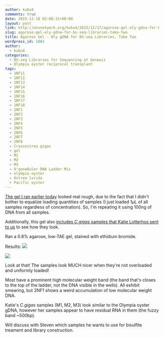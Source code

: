 ```yaml
---
author: kubu4
comments: true
date: 2015-12-18 02:08:31+00:00
layout: post
link: http://onsnetwork.org/kubu4/2015/12/17/agarose-gel-oly-gdna-for-bs-seq-libraries-take-two/
slug: agarose-gel-oly-gdna-for-bs-seq-libraries-take-two
title: Agarose Gel - Oly gDNA for BS-seq Libraries, Take Two
wordpress_id: 1881
author:
  - kubu4
categories:
  - BS-seq Libraries for Sequencing at Genewiz
  - Olympia oyster reciprocal transplant
tags:
  - 1NF11
  - 1NF12
  - 1NF13
  - 1NF14
  - 1NF15
  - 1NF16
  - 1NF17
  - 1NF18
  - 2NF1
  - 2NF2
  - 2NF3
  - 2NF4
  - 2NF5
  - 2NF6
  - 2NF7
  - 2NF8
  - Crassostrea gigas
  - gel
  - M1
  - M2
  - M3
  - O'geneRuler DNA Ladder Mix
  - olympia oyster
  - Ostrea lurida
  - Pacific oyster
---
```


[The gel I ran earlier today](http://onsnetwork.org/kubu4/2015/12/17/agarose-gel-oly-gdna-for-bs-seq-libraries/) looked real rough, due to the fact that I didn't bother to equalize loading quantities of samples (I just loaded 1μL of all samples regardless of concentration). So, I'm repeating it using 100ng of DNA from all samples.

Additionally, this gel also [includes _C.gigas_ samples that Katie Lotterhos sent to us](http://onsnetwork.org/kubu4/2015/12/10/samples-received-c-gigas-tissue-dna-from-katie-lotterhos/) to see how they look.

Ran a 0.8% agarose, low-TAE gel, stained with ethidium bromide.

Results:
[![](https://raw.githubusercontent.com/sr320/LabDocs/master/protocols/Commercial_Protocols/ThermoFisher_OgeneRuler_DNA_Ladder_Mix_F100439.jpg)](https://raw.githubusercontent.com/sr320/LabDocs/master/protocols/Commercial_Protocols/ThermoFisher_OgeneRuler_DNA_Ladder_Mix_F100439.jpg)

[![](http://eagle.fish.washington.edu/Arabidopsis/20151217_gel_Oly_gDNA_02.jpg)](http://eagle.fish.washington.edu/Arabidopsis/20151217_gel_Oly_gDNA_02.jpg)



Look at that! The samples look MUCH nicer when they're not overloaded and uniformly loaded!

Most have a prominent high molecular weight band (the band that's closes to the top of the ladder, not the DNA visible in the wells). All exhibit smearing, but 2NF1 shows a weird accumulation of low molecular weight DNA.

Katie's _C.gigas_ samples (M1, M2, M3) look similar to the Olympia oyster gDNA, however her samples appear to have residual RNA in them (the fuzzy band ~500bp).

Will discuss with Steven which samples he wants to use for bisulfite treament and library construction.
